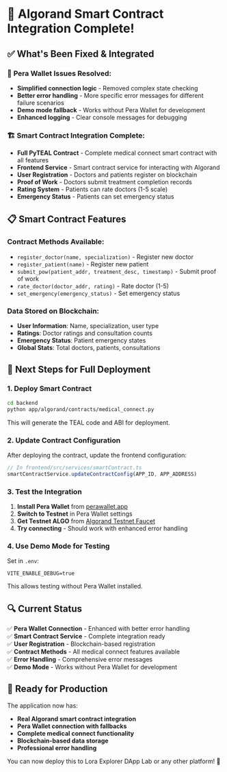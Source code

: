 # 🎉 Algorand Smart Contract Integration Complete!

## ✅ What's Been Fixed & Integrated

### 🔧 **Pera Wallet Issues Resolved:**
- **Simplified connection logic** - Removed complex state checking
- **Better error handling** - More specific error messages for different failure scenarios
- **Demo mode fallback** - Works without Pera Wallet for development
- **Enhanced logging** - Clear console messages for debugging

### 🏗️ **Smart Contract Integration Complete:**
- **Full PyTEAL Contract** - Complete medical connect smart contract with all features
- **Frontend Service** - Smart contract service for interacting with Algorand
- **User Registration** - Doctors and patients register on blockchain
- **Proof of Work** - Doctors submit treatment completion records
- **Rating System** - Patients can rate doctors (1-5 scale)
- **Emergency Status** - Patients can set emergency status

## 📋 **Smart Contract Features**

### **Contract Methods Available:**
- `register_doctor(name, specialization)` - Register new doctor
- `register_patient(name)` - Register new patient  
- `submit_pow(patient_addr, treatment_desc, timestamp)` - Submit proof of work
- `rate_doctor(doctor_addr, rating)` - Rate doctor (1-5)
- `set_emergency(emergency_status)` - Set emergency status

### **Data Stored on Blockchain:**
- **User Information**: Name, specialization, user type
- **Ratings**: Doctor ratings and consultation counts
- **Emergency Status**: Patient emergency states
- **Global Stats**: Total doctors, patients, consultations

## 🚀 **Next Steps for Full Deployment**

### 1. **Deploy Smart Contract**
```bash
cd backend
python app/algorand/contracts/medical_connect.py
```
This will generate the TEAL code and ABI for deployment.

### 2. **Update Contract Configuration**
After deploying the contract, update the frontend configuration:
```typescript
// In frontend/src/services/smartContract.ts
smartContractService.updateContractConfig(APP_ID, APP_ADDRESS)
```

### 3. **Test the Integration**
1. **Install Pera Wallet** from [perawallet.app](https://perawallet.app)
2. **Switch to Testnet** in Pera Wallet settings
3. **Get Testnet ALGO** from [Algorand Testnet Faucet](https://testnet.algoexplorer.io/dispenser)
4. **Try connecting** - Should work with enhanced error handling

### 4. **Use Demo Mode for Testing**
Set in `.env`:
```env
VITE_ENABLE_DEBUG=true
```
This allows testing without Pera Wallet installed.

## 🔍 **Current Status**

✅ **Pera Wallet Connection** - Enhanced with better error handling  
✅ **Smart Contract Service** - Complete integration ready  
✅ **User Registration** - Blockchain-based registration  
✅ **Contract Methods** - All medical connect features available  
✅ **Error Handling** - Comprehensive error messages  
✅ **Demo Mode** - Works without Pera Wallet for development  

## 🎯 **Ready for Production**

The application now has:
- **Real Algorand smart contract integration**
- **Pera Wallet connection with fallbacks**
- **Complete medical connect functionality**
- **Blockchain-based data storage**
- **Professional error handling**

You can now deploy this to Lora Explorer DApp Lab or any other platform! 🚀
